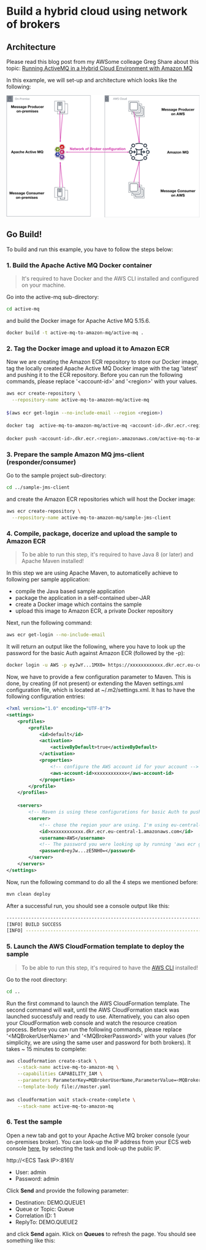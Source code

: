 # Build a hybrid cloud using network of brokers

## Architecture

Please read this blog post from my AWSome colleage Greg Share about this topic:
[Running ActiveMQ in a Hybrid Cloud Environment with Amazon MQ](https://aws.amazon.com/blogs/compute/running-activemq-in-a-hybrid-cloud-environment-with-amazon-mq/)

In this example, we will set-up and architecture which looks like the following:

![JMS Bridge Sample architecture](/images/architecture.png)

## Go Build!

To build and run this example, you have to follow the steps below:

### 1. Build the Apache Active MQ Docker container

> It's required to have Docker and the AWS CLI installed and configured on your machine.

Go into the active-mq sub-directory:

``` bash
cd active-mq
```

and build the Docker image for Apache Active MQ 5.15.6.

``` bash
docker build -t active-mq-to-amazon-mq/active-mq .
```

### 2. Tag the Docker image and upload it to Amazon ECR

Now we are creating the Amazon ECR repository to store our Docker image, tag the locally created Apache Active MQ Docker image with the tag 'latest' and pushing it to the ECR repository. Before you can run the following commands, please replace '\<account-id>' and '\<region>' with your values.

``` bash
aws ecr create-repository \
  --repository-name active-mq-to-amazon-mq/active-mq

$(aws ecr get-login --no-include-email --region <region>)

docker tag  active-mq-to-amazon-mq/active-mq <account-id>.dkr.ecr.<region>.amazonaws.com/active-mq-to-amazon-mq/active-mq:latest

docker push <account-id>.dkr.ecr.<region>.amazonaws.com/active-mq-to-amazon-mq/active-mq:latest
```

### 3. Prepare the sample Amazon MQ jms-client (responder/consumer)

Go to the sample project sub-directory:

``` bash
cd ../sample-jms-client
```

and create the Amazon ECR repositories which will host the Docker image:

``` bash
aws ecr create-repository \
  --repository-name active-mq-to-amazon-mq/sample-jms-client
```

### 4. Compile, package, docerize and upload the sample to Amazon ECR

> To be able to run this step, it's required to have Java 8 (or later) and Apache Maven installed!

In this step we are using Apache Maven, to automaticelly achieve to following per sample application:
- compile the Java based sample application
- package the application in a self-contained uber-JAR
- create a Docker image which contains the sample
- upload this image to Amazon ECR, a private Docker repository

Next, run the following command:

``` bash
aws ecr get-login --no-include-email
```

It will return an output like the following, where you have to look up the password for the basic Auth against Amazon ECR (followed by the -p):

``` bash
docker login -u AWS -p eyJwY...1MX0= https://xxxxxxxxxxxx.dkr.ecr.eu-central-1.amazonaws.com
```

Now, we have to provide a few configuration parameter to Maven. This is done, by creating (if not present) or extending the Maven settings.xml configuration file, which is located at ~/.m2/settings.xml. It has to have the following configuration entries:

``` xml
<?xml version="1.0" encoding="UTF-8"?>
<settings>
    <profiles>
        <profile>
            <id>default</id>
            <activation>
                <activeByDefault>true</activeByDefault>
            </activation>
            <properties>
                <!-- configure the AWS account id for your account -->
                <aws-account-id>xxxxxxxxxxxx</aws-account-id>
            </properties>
        </profile>
    </profiles>

    <servers>
        <!-- Maven is using these configurations for basic Auth to push your image to Amazon ECR -->
        <server>
            <!-- chose the region your are using. I'm using eu-central-1 (Frankfurt) -->
            <id>xxxxxxxxxxxx.dkr.ecr.eu-central-1.amazonaws.com</id>
            <username>AWS</username>
            <!-- The password you were looking up by running 'aws ecr get-login --no-include-email'. This password is temporary and you have to update it once a while -->
            <password>eyJw...zE5NH0=</password>
        </server>
    </servers>
</settings>
```

Now, run the following command to do all the 4 steps we mentioned before:  

``` bash
mvn clean deploy
```

After a successful run, you should see a console output like this:

``` bash
------------------------------------------------------------------------
[INFO] BUILD SUCCESS
[INFO] ------------------------------------------------------------------------
```

### 5. Launch the AWS CloudFormation template to deploy the sample

> To be able to run this step, it's required to have the [AWS CLI](https://aws.amazon.com/cli/) installed!

Go to the root directory:

``` bash
cd ..
```

Run the first command to launch the AWS CloudFormation template. The second command will wait, until the AWS CloudFormation stack was launched successfuly and ready to use. Alternatively, you can also open your CloudFormation web console and watch the resource creation process. Before you can run the following commands, please replace '\<MQBrokerUserName>' and '\<MQBrokerPassword>' with your values (for simplicity, we are using the same user and password for both brokers). It takes ~ 15 minutes to complete:

```bash
aws cloudformation create-stack \
    --stack-name active-mq-to-amazon-mq \
    --capabilities CAPABILITY_IAM \
    --parameters ParameterKey=MQBrokerUserName,ParameterValue=<MQBrokerUserName> ParameterKey=MQBrokerPassword,ParameterValue=<MQBrokerPassword> \
    --template-body file://master.yaml

aws cloudformation wait stack-create-complete \
    --stack-name active-mq-to-amazon-mq
```

### 6. Test the sample

Open a new tab and got to your Apache Active MQ broker console (your on-premises broker). You can look-up the IP address from your ECS web console [here](https://console.aws.amazon.com/ecs/home?#/clusters/apache-active-mq-cluster/tasks/details), by selecting the task and look-up the public IP. 

http://\<ECS Task IP\>:8161/

* User: admin
* Password: admin

Click **Send** and provide the following parameter:
* Destination: DEMO.QUEUE1
* Queue or Topic: Queue
* Correlation ID: 1
* ReplyTo: DEMO.QUEUE2

and click **Send** again. Klick on **Queues** to refresh the page. You should see something like this:
